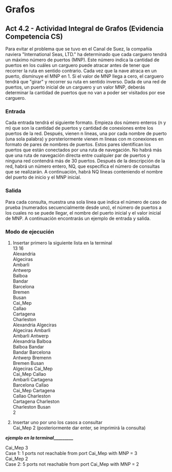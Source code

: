 # Grafos
## Act 4.2 - Actividad Integral de Grafos (Evidencia Competencia CS)

Para evitar el problema que se tuvo en el Canal de Suez, la compañía naviera "International Seas, LTD." ha determinado que cada carguero tendrá un máximo número de puertos (MNP). Este número indica la cantidad de puertos en los cuáles un carguero puede atracar antes de tener que recorrer la ruta en sentido contrario. Cada vez que la nave atraca en un puerto, disminuye el MNP en 1. Si el valor de MNP llega a cero, el carguero tendrá que "girar" y recorrer su ruta en sentido inverso. Dada de una red de puertos, un puerto inicial de un carguero y un valor MNP, deberás determinar la cantidad de puertos que no van a poder ser visitados por ese carguero.

### Entrada

Cada entrada tendrá el siguiente formato. Empieza dos número enteros (n y m) que son la cantidad de puertos y cantidad de conexiones entre los puertos de la red. Después, vienen n lineas, una por cada nombre de puerto (una sola palabra) y porsteriormente vienen m lineas con m conexiones en formato de pares de nombres de puertos. Estos pares identifican los puertos que están conectados por una ruta de navegación. No habrá más que una ruta de navegación directa entre cualquier par de puertos y ninguna red contendrá más de 30 puertos. Después de la descripción de la red, habrá un número entero, NQ, que especifica el número de consultas que se realizarán. A continuación, habrá NQ líneas conteniendo el nombre del puerto de inicio y el MNP inicial.

### Salida

Para cada consulta, muestra una sola línea que indica el número de caso de prueba (numerados secuencialmente desde uno), el número de puertos a los cuales no se puede llegar, el nombre del puerto inicial y el valor inicial de MNP. A continuación encontrarás un ejemplo de entrada y salida.

### Modo de ejecución

1) Insertar primero la siguiente lista en la terminal <br>
13 16 <br>
Alexandria <br>
Algeciras <br> 
Ambarli <br>
Antwerp <br>
Balboa <br>
Bandar <br>
Barcelona <br>
Bremen <br>
Busan <br>
Cai_Mep <br>
Callao <br>
Cartagena <br>
Charleston <br> 
Alexandria Algeciras <br>
Algeciras Ambarli <br>
Ambarli Antwerp <br>
Alexandria Balboa <br>
Balboa Bandar <br>
Bandar Barcelona <br>
Antwerp Bremenn <br>
Bremen Busan <br>
Algeciras Cai_Mep <br>
Cai_Mep Callao <br>
Ambarli Cartagena <br>
Barcelona Callao <br>
Cai_Mep Cartagena <br>
Callao Charleston <br>
Cartagena Charleston <br>
Charleston Busan <br>
2  <br>

2) Insertar uno por uno los casos a consultar <br>
Cai_Mep 2
(posteriormente dar enter, se imprimirá la consulta)

<b>*ejemplo en la terminal*_________</b> <br>

Cai_Mep 3 <br>
Case 1: 1 ports not reachable from port Cai_Mep with MNP = 3 <br>
Cai_Mep 2 <br>
Case 2: 5 ports not reachable from port Cai_Mep with MNP = 2 <br>

